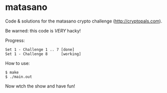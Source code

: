 matasano
========

Code &amp; solutions for the matasano crypto challenge (http://cryptopals.com).

Be warned: this code is _VERY_ hacky!

Progress:

    Set 1 - Challenge 1 .. 7 [done]
    Set 1 - Challenge 8      [working]

How to use:

    $ make
    $ ./main.out

Now wtch the show and have fun!
